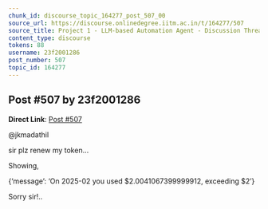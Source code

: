 ```yaml
---
chunk_id: discourse_topic_164277_post_507_00
source_url: https://discourse.onlinedegree.iitm.ac.in/t/164277/507
source_title: Project 1 - LLM-based Automation Agent - Discussion Thread [TDS Jan 2025]
content_type: discourse
tokens: 88
username: 23f2001286
post_number: 507
topic_id: 164277
---
```


## Post #507 by 23f2001286

**Direct Link**: [Post #507](https://discourse.onlinedegree.iitm.ac.in/t/164277/507)

@jkmadathil

sir plz renew my token…

Showing,

{‘message’: ‘On 2025-02 you used $2.0041067399999912, exceeding $2’}

Sorry sir!..
